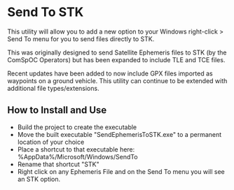 # Send To STK

This utility will allow you to add a new option to your Windows right-click > Send To menu for you to send files directly to STK.

This was originally designed to send Satellite Ephemeris files to STK (by the ComSpOC Operators) but has been expanded to include TLE and TCE files.

Recent updates have been added to now include GPX files imported as waypoints on a ground vehicle.  This utility can continue to be extended with additional file types/extensions.

## How to Install and Use

* Build the project to create the executable
* Move the built executable "SendEphemerisToSTK.exe" to a permanent location of your choice
* Place a shortcut to that executable here: %AppData%/Microsoft/Windows/SendTo
* Rename that shortcut "STK"
* Right click on any Ephemeris File and on the Send To menu you will see an STK option.
